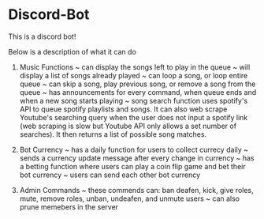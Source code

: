 # Discord-Bot
This is a discord bot! 

Below is a description of what it can do

1. Music Functions
   ~ can display the songs left to play in the queue
   ~ will display a list of songs already played
   ~ can loop a song, or loop entire queue
   ~ can skip a song, play previous song, or remove a song from the queue
   ~ has announcements for every command, when queue ends and when a new song starts playing
   ~ song search function uses spotify's API to queue spotify playlists and songs. It can also web scrape Youtube's searching query when the user does not input a spotify link          (web scraping is slow but Youtube API only allows a set number of searches). It then returns a list of possible song matches.

2. Bot Currency
   ~ has a daily function for users to collect currecy daily
   ~ sends a currency update message after every change in currency
   ~ has a betting function where users can play a coin flip game and bet their bot currency
   ~ users can send each other bot currency
   
3. Admin Commands
   ~ these commends can: ban deafen, kick, give roles, mute, remove roles, unban, undeafen, and unmute users
   ~ can also prune memebers in the server
